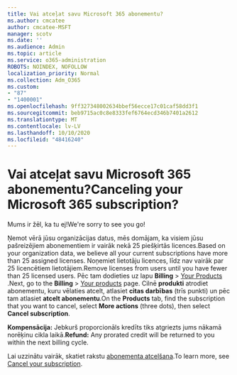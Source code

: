 ```yaml
---
title: Vai atceļat savu Microsoft 365 abonementu?
ms.author: cmcatee
author: cmcatee-MSFT
manager: scotv
ms.date: ''
ms.audience: Admin
ms.topic: article
ms.service: o365-administration
ROBOTS: NOINDEX, NOFOLLOW
localization_priority: Normal
ms.collection: Adm_O365
ms.custom:
- "87"
- "1400001"
ms.openlocfilehash: 9ff327348002634bbef56ecce17c01caf58dd3f1
ms.sourcegitcommit: beb9715ac0c8e8333fef6764ecd346b7401a2612
ms.translationtype: MT
ms.contentlocale: lv-LV
ms.lasthandoff: 10/10/2020
ms.locfileid: "48416240"
---
```

# <a name="canceling-your-microsoft-365-subscription"></a><span data-ttu-id="5c0dd-102">Vai atceļat savu Microsoft 365 abonementu?</span><span class="sxs-lookup"><span data-stu-id="5c0dd-102">Canceling your Microsoft 365 subscription?</span></span>

<span data-ttu-id="5c0dd-103">Mums ir žēl, ka tu ej!</span><span class="sxs-lookup"><span data-stu-id="5c0dd-103">We're sorry to see you go!</span></span>
  
<span data-ttu-id="5c0dd-104">Ņemot vērā jūsu organizācijas datus, mēs domājam, ka visiem jūsu pašreizējiem abonementiem ir vairāk nekā 25 piešķirtās licences.</span><span class="sxs-lookup"><span data-stu-id="5c0dd-104">Based on your organization data, we believe all your current subscriptions have more than 25 assigned licenses.</span></span> <span data-ttu-id="5c0dd-105">Noņemiet lietotāju licences, līdz nav vairāk par 25 licencētiem lietotājiem.</span><span class="sxs-lookup"><span data-stu-id="5c0dd-105">Remove licenses from users until you have fewer than 25 licensed users.</span></span> <span data-ttu-id="5c0dd-106">Pēc tam dodieties uz lapu **Billing** \> [Your Products](https://go.microsoft.com/fwlink/p/?linkid=842054) .</span><span class="sxs-lookup"><span data-stu-id="5c0dd-106">Next, go to the **Billing** \> [Your products](https://go.microsoft.com/fwlink/p/?linkid=842054) page.</span></span> <span data-ttu-id="5c0dd-107">Cilnē **produkti** atrodiet abonementu, kuru vēlaties atcelt, atlasiet **citas darbības** (trīs punkti) un pēc tam atlasiet **atcelt abonementu**.</span><span class="sxs-lookup"><span data-stu-id="5c0dd-107">On the **Products** tab, find the subscription that you want to cancel, select **More actions** (three dots), then select **Cancel subscription**.</span></span>

<span data-ttu-id="5c0dd-108">**Kompensācija:** Jebkurš proporcionāls kredīts tiks atgriezts jums nākamā norēķinu cikla laikā.</span><span class="sxs-lookup"><span data-stu-id="5c0dd-108">**Refund:** Any prorated credit will be returned to you within the next billing cycle.</span></span>

<span data-ttu-id="5c0dd-109">Lai uzzinātu vairāk, skatiet rakstu [abonementa atcelšana](https://docs.microsoft.com/microsoft-365/commerce/subscriptions/cancel-your-subscription).</span><span class="sxs-lookup"><span data-stu-id="5c0dd-109">To learn more, see [Cancel your subscription](https://docs.microsoft.com/microsoft-365/commerce/subscriptions/cancel-your-subscription).</span></span>